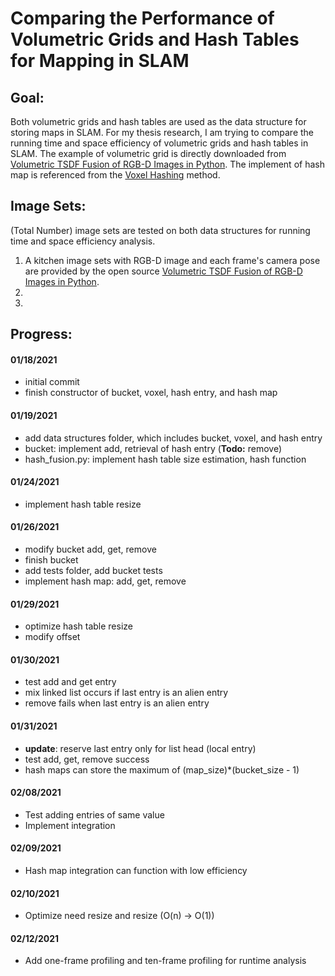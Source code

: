 # Comparing the Performance of Volumetric Grids and Hash Tables for Mapping in SLAM

## Goal: 

Both volumetric grids and hash tables are used as the data structure for storing maps in SLAM. For my thesis research, I am trying to compare the running time and space efficiency of volumetric grids and hash tables in SLAM.
The example of volumetric grid is directly downloaded from [Volumetric TSDF Fusion of RGB-D Images in Python](https://github.com/andyzeng/tsdf-fusion-python). The implement of hash map is referenced from the [Voxel Hashing](https://github.com/niessner/VoxelHashing) method.

## Image Sets:

(Total Number) image sets are tested on both data structures for running time and space efficiency analysis.

1. A kitchen image sets with RGB-D image and each frame's camera pose are provided by the open source [Volumetric TSDF Fusion of RGB-D Images in Python](https://github.com/andyzeng/tsdf-fusion-python).
2.
3. 

## Progress:

#### 01/18/2021 
+ initial commit
+ finish constructor of bucket, voxel, hash entry, and hash map

#### 01/19/2021 
+ add data structures folder, which includes bucket, voxel, and hash entry
+ bucket: implement add, retrieval of hash entry (**Todo:** remove)
+ hash_fusion.py: implement hash table size estimation, hash function

#### 01/24/2021 
+ implement hash table resize

#### 01/26/2021 
+ modify bucket add, get, remove
+ finish bucket
+ add tests folder, add bucket tests
+ implement hash map: add, get, remove

#### 01/29/2021 
+ optimize hash table resize
+ modify offset

#### 01/30/2021
+ test add and get entry
+ mix linked list occurs if last entry is an alien entry
+ remove fails when last entry is an alien entry

#### 01/31/2021
+ **update**: reserve last entry only for list head (local entry)
+ test add, get, remove success
+ hash maps can store the maximum of (map_size)*(bucket_size - 1)

#### 02/08/2021
+ Test adding entries of same value
+ Implement integration

#### 02/09/2021
+ Hash map integration can function with low efficiency

#### 02/10/2021
+ Optimize need resize and resize (O(n) -> O(1))

#### 02/12/2021
+ Add one-frame profiling and ten-frame profiling for runtime analysis